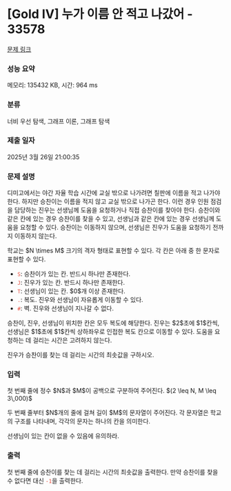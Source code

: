 # [Gold IV] 누가 이름 안 적고 나갔어 - 33578 

[문제 링크](https://www.acmicpc.net/problem/33578) 

### 성능 요약

메모리: 135432 KB, 시간: 964 ms

### 분류

너비 우선 탐색, 그래프 이론, 그래프 탐색

### 제출 일자

2025년 3월 26일 21:00:35

### 문제 설명

<p>디미고에서는 야간 자율 학습 시간에 교실 밖으로 나가려면 칠판에 이름을 적고 나가야 한다. 하지만 승찬이는 이름을 적지 않고 교실 밖으로 나가곤 한다. 이런 경우 인원 점검을 담당하는 진우는 선생님께 도움을 요청하거나 직접 승찬이를 찾아야 한다. 승찬이와 같은 칸에 있는 경우 승찬이를 찾을 수 있고, 선생님과 같은 칸에 있는 경우 선생님께 도움을 요청할 수 있다. 승찬이는 이동하지 않으며, 선생님은 진우가 도움을 요청하기 전까지 이동하지 않는다.</p>

<p>학교는 $N \times M$ 크기의 격자 형태로 표현할 수 있다. 각 칸은 아래 중 한 문자로 표현할 수 있다.</p>

<ul>
	<li><span style="color:#e74c3c;"><code>S</code></span>: 승찬이가 있는 칸. 반드시 하나만 존재한다.</li>
	<li><span style="color:#e74c3c;"><code>J</code></span>: 진우가 있는 칸. 반드시 하나만 존재한다.</li>
	<li><span style="color:#e74c3c;"><code>T</code></span>: 선생님이 있는 칸. $0$개 이상 존재한다.</li>
	<li><span style="color:#e74c3c;"><code>.</code></span>: 복도. 진우와 선생님이 자유롭게 이동할 수 있다.</li>
	<li><span style="color:#e74c3c;"><code>#</code></span>: 벽. 진우와 선생님이 지나갈 수 없다.</li>
</ul>

<p>승찬이, 진우, 선생님이 위치한 칸은 모두 복도에 해당한다. 진우는 $2$초에 $1$칸씩, 선생님은 $1$초에 $1$칸씩 상하좌우로 인접한 복도 칸으로 이동할 수 있다. 도움을 요청하는 데 걸리는 시간은 고려하지 않는다.</p>

<p>진우가 승찬이를 찾는 데 걸리는 시간의 최솟값을 구하시오.</p>

### 입력 

 <p>첫 번째 줄에 정수 $N$과 $M$이 공백으로 구분하여 주어진다. $(2 \leq N, M \leq 3\,000)$</p>

<p>두 번째 줄부터 $N$개의 줄에 걸쳐 길이 $M$의 문자열이 주어진다. 각 문자열은 학교의 구조를 나타내며, 각각의 문자는 하나의 칸을 의미한다.</p>

<p>선생님이 있는 칸이 없을 수 있음에 유의하라.</p>

### 출력 

 <p>첫 번째 줄에 승찬이를 찾는 데 걸리는 시간의 최솟값을 출력한다. 만약 승찬이를 찾을 수 없다면 대신 <code><span style="color:#e74c3c;">-1</span></code>을 출력한다.</p>

